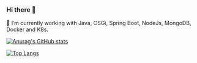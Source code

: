 ### Hi there 👋

🔭 I’m currently working with Java, OSGi, Spring Boot, NodeJs, MongoDB, Docker and K8s.

[![Anurag's GitHub stats](https://github-readme-stats.vercel.app/api?username=adautomendes&show_icons=true&theme=algolia)](https://github.com/anuraghazra/github-readme-stats)

[![Top Langs](https://github-readme-stats.vercel.app/api/top-langs/?username=adautomendes&theme=algolia&layout=compact)](https://github.com/anuraghazra/github-readme-stats)

<!--
**adautomendes/adautomendes** is a ✨ _special_ ✨ repository because its `README.md` (this file) appears on your GitHub profile.

Here are some ideas to get you started:

- 🔭 I’m currently working on ...
- 🌱 I’m currently learning ...
- 👯 I’m looking to collaborate on ...
- 🤔 I’m looking for help with ...
- 💬 Ask me about ...
- 📫 How to reach me: ...
- 😄 Pronouns: ...
- ⚡ Fun fact: ...
-->
